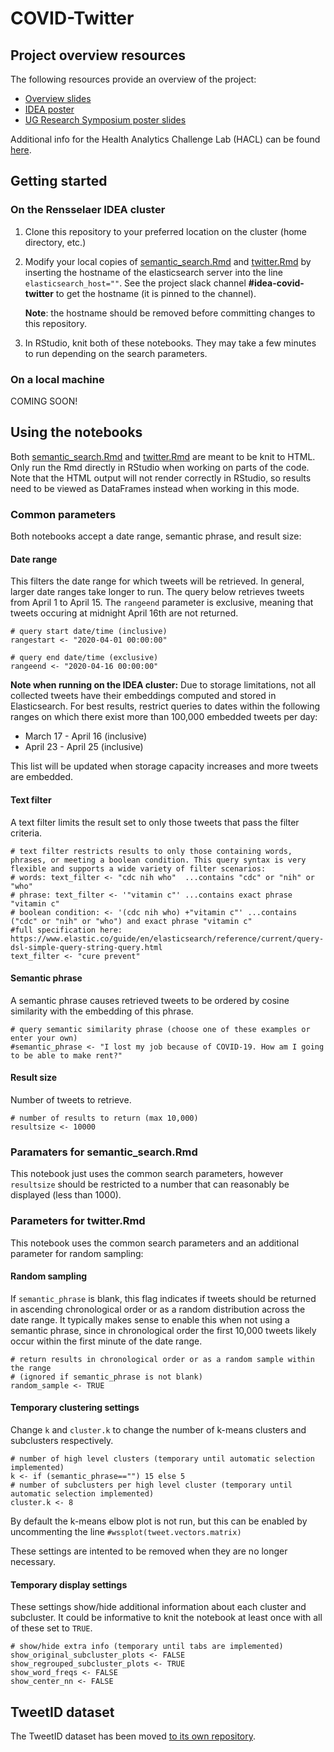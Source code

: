 # COVID-Twitter

## Project overview resources
The following resources provide an overview of the project:
- [Overview slides](https://docs.google.com/presentation/d/1iXgehix_hE_sg2qoOrDjCVfGvFRE5lFXISznNnNdklg/edit?usp=sharing)
- [IDEA poster](https://drive.google.com/file/d/1Y66aMfGIjqbTeUX0RMQ-RpjA1u7pEWVJ/view?usp=sharing)
- [UG Research Symposium poster slides](https://drive.google.com/file/d/13U5hQeKTnfd3I1oSDLsbVIFXPj1xX5gf/view?usp=sharing)

Additional info for the Health Analytics Challenge Lab (HACL) can be found [here](HACL_20.md).

## Getting started 
### On the Rensselaer IDEA cluster
1. Clone this repository to your preferred location on the cluster (home directory, etc.)

2. Modify your local copies of [semantic_search.Rmd](https://github.com/TheRensselaerIDEA/COVID-Twitter/blob/master/analysis/semantic_search.Rmd) and [twitter.Rmd](https://github.com/TheRensselaerIDEA/COVID-Twitter/blob/master/analysis/twitter.Rmd) by inserting the hostname of the elasticsearch server into the line `elasticsearch_host=""`. See the project slack channel **#idea-covid-twitter** to get the hostname (it is pinned to the channel).

    **Note**: the hostname should be removed before committing changes to this repository.

3. In RStudio, knit both of these notebooks. They may take a few minutes to run depending on the search parameters.

### On a local machine
COMING SOON!

## Using the notebooks
Both [semantic_search.Rmd](https://github.com/TheRensselaerIDEA/COVID-Twitter/blob/master/analysis/semantic_search.Rmd) and [twitter.Rmd](https://github.com/TheRensselaerIDEA/COVID-Twitter/blob/master/analysis/twitter.Rmd) are meant to be knit to HTML. Only run the Rmd directly in RStudio when working on parts of the code. Note that the HTML output will not render correctly in RStudio, so results need to be viewed as DataFrames instead when working in this mode.

### Common parameters
Both notebooks accept a date range, semantic phrase, and result size:

#### Date range
This filters the date range for which tweets will be retrieved. In general, larger date ranges take longer to run. The query below retrieves tweets from April 1 to April 15. The `rangeend` parameter is exclusive, meaning that tweets occuring at midnight April 16th are not returned.
```{r}
# query start date/time (inclusive)
rangestart <- "2020-04-01 00:00:00"

# query end date/time (exclusive)
rangeend <- "2020-04-16 00:00:00"
```

**Note when running on the IDEA cluster:** Due to storage limitations, not all collected tweets have their embeddings computed and stored in Elasticsearch. For best results, restrict queries to dates within the following ranges on which there exist more than 100,000 embedded tweets per day:
- March 17 - April 16 (inclusive)
- April 23 - April 25 (inclusive)

This list will be updated when storage capacity increases and more tweets are embedded.

#### Text filter
A text filter limits the result set to only those tweets that pass the filter criteria.
```{r}
# text filter restricts results to only those containing words, phrases, or meeting a boolean condition. This query syntax is very flexible and supports a wide variety of filter scenarios:
# words: text_filter <- "cdc nih who"  ...contains "cdc" or "nih" or "who"
# phrase: text_filter <- '"vitamin c"' ...contains exact phrase "vitamin c"
# boolean condition: <- '(cdc nih who) +"vitamin c"' ...contains ("cdc" or "nih" or "who") and exact phrase "vitamin c"
#full specification here: https://www.elastic.co/guide/en/elasticsearch/reference/current/query-dsl-simple-query-string-query.html
text_filter <- "cure prevent"
```

#### Semantic phrase
A semantic phrase causes retrieved tweets to be ordered by cosine similarity with the embedding of this phrase.
```{r}
# query semantic similarity phrase (choose one of these examples or enter your own)
#semantic_phrase <- "I lost my job because of COVID-19. How am I going to be able to make rent?"
```

#### Result size
Number of tweets to retrieve.
```{r}
# number of results to return (max 10,000)
resultsize <- 10000
```

### Paramaters for semantic_search.Rmd
This notebook just uses the common search parameters, however `resultsize` should be restricted to a number that can reasonably be displayed (less than 1000).

### Parameters for twitter.Rmd
This notebook uses the common search parameters and an additional parameter for random sampling:

#### Random sampling
If `semantic_phrase` is blank, this flag indicates if tweets should be returned in ascending chronological order or as a random distribution across the date range. It typically makes sense to enable this when not using a semantic phrase, since in chronological order the first 10,000 tweets likely occur within the first minute of the date range.
```{r}
# return results in chronological order or as a random sample within the range
# (ignored if semantic_phrase is not blank)
random_sample <- TRUE
```

#### Temporary clustering settings
Change `k` and `cluster.k` to change the number of k-means clusters and subclusters respectively.
```{r}
# number of high level clusters (temporary until automatic selection implemented)
k <- if (semantic_phrase=="") 15 else 5
# number of subclusters per high level cluster (temporary until automatic selection implemented)
cluster.k <- 8
```
By default the k-means elbow plot is not run, but this can be enabled by uncommenting the line `#wssplot(tweet.vectors.matrix)`

These settings are intented to be removed when they are no longer necessary.

#### Temporary display settings
These settings show/hide additional information about each cluster and subcluster. It could be informative to knit the notebook at least once with all of these set to `TRUE`.
```{r}
# show/hide extra info (temporary until tabs are implemented)
show_original_subcluster_plots <- FALSE
show_regrouped_subcluster_plots <- TRUE
show_word_freqs <- FALSE
show_center_nn <- FALSE
```

## TweetID dataset
The TweetID dataset has been moved [to its own repository](https://github.com/TheRensselaerIDEA/COVID-TweetIDs).